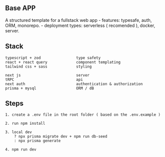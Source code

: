 ## Base APP 

A structured template for a fullstack web app
    - features: typesafe, auth, ORM, monorepo.
    - deployment types: serverless ( recomended ), docker, server.


## Stack

    typescript + zod                type safety
    react + react query             component templating
    tailwind css + sass             styling

    next js                         server
    tRPC                            api
    next auth                       authentication & authorization
    prisma + mysql                  ORM / dB


## Steps

    1. create a .env file in the root folder ( based on the .env.example )

    2. run npm install

    3. local dev 
        ? npx prisma migrate dev + npm run db-seed  
        : npx prisma generate

    4. npm run dev

    